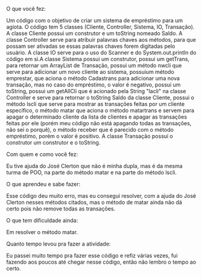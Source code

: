  O que você fez:

Um código com o objetivo de criar um sistema de empréstimo para um agiota. O código tem 5 classes (Cliente, Controller, Sistema, IO, Transação). A classe Cliente possui um construtor e um toString nomeado Saldo. A classe Controller serve para atribuir palavras chaves aos métodos, para que possam ser ativadas se essas palavras chaves forem digitadas pelo usuário. A classe IO serve para o uso do Scanner e do System.out.println do código em si.A classe Sistema possui um construtor, possui um getTrans, para retornar um ArrayList de Transação, possui um método nwcli que serve para adicionar um novo cliente ao sistema, possuium método emprestar, que aciona o método Cadastrans para adicionar uma nova transação, mas no caso do empréstimo, o valor é negativo, possui um toString, possui um getAllCli que é acionado pela String "lacli" na classe Controller e serve para retornar o toString Saldo da classe Cliente, possui o método lscli que serve para mostrar as transações feitas por um cliente específico, o método matar que aciona o método matartrans e servem para apagar o determinado cliente da lista de clientes e apagar as transações feitas por ele (porém meu código não está apagando todas as transações, não sei o porquê), o método receber que é parecido com o método empréstimo, porém o valor é positivo. A classe Transação possui o construtor um construtor e o toString.

Com quem e como você fez:

Eu tive ajuda do José Clerton que não é minha dupla, mas é da mesma turma de POO, na parte do método matar e na parte do método lscli.

O que aprendeu e sabe fazer:

Esse código deu muito erro, mas eu consegui resolver, com a ajuda do José Clerton nesses métodos citados, mas o método de matar ainda não dá certo pois não remove todas as transações.

O que tem dificuldade ainda:

Em resolver o método matar.

Quanto tempo levou pra fazer a atividade:

Eu passei muito tempo pra fazer esse código e refiz várias vezes, fui fazendo aos poucos até chegar nesse código, então não lembro o tempo ao certo.
